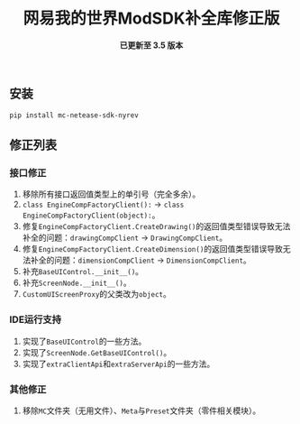 <div align="center">

  # 网易我的世界ModSDK补全库修正版  
  **已更新至 3.5 版本**

</div>

<br>

## 安装

```commandline
pip install mc-netease-sdk-nyrev
```

## 修正列表

### 接口修正

1. 移除所有接口返回值类型上的单引号（完全多余）。
2. `class EngineCompFactoryClient():` -> `class EngineCompFactoryClient(object):`。
3. 修复`EngineCompFactoryClient.CreateDrawing()`的返回值类型错误导致无法补全的问题：`drawingCompClient` -> `DrawingCompClient`。
5. 修复`EngineCompFactoryClient.CreateDimension()`的返回值类型错误导致无法补全的问题：`dimensionCompClient` -> `DimensionCompClient`。
6. 补充`BaseUIControl.__init__()`。
7. 补充`ScreenNode.__init__()`。
8. `CustomUIScreenProxy`的父类改为`object`。

### IDE运行支持

1. 实现了`BaseUIControl`的一些方法。
2. 实现了`ScreenNode.GetBaseUIControl()`。
3. 实现了`extraClientApi`和`extraServerApi`的一些方法。

### 其他修正

1. 移除`MC`文件夹（无用文件）、`Meta`与`Preset`文件夹（零件相关模块）。
